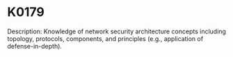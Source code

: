 # K0179
Description: Knowledge of network security architecture concepts including topology, protocols, components, and principles (e.g., application of defense-in-depth).
